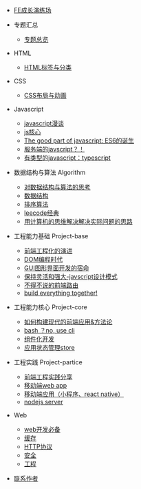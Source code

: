- [FE成长演练场](README.md)

- 专题汇总

  - [专题总览](issue/README.md)
 
- HTML
  
  - [HTML标签与分类](html/README.md)

- CSS

  - [CSS布局与动画](css/README.md)

- Javascript

  - [javascript漫谈](js/README.md)
  - [js核心](js/js-core/README.md)
  - [The good part of javascript: ES6的诞生](js/es6/README.md)
  - [服务端的javscript？！](js/nodejs/README.md)
  - [有类型的javascript：typescript](js/typescript/README.md)

- 数据结构与算法 Algorithm
  
  - [对数据结构与算法的思考](algorithm/README.md)
  - [数据结构](algorithm/datastructures/datastructures.md)
  - [排序算法](algorithm/sort/sort.md)
  - [leecode经典](algorithm/leetcode/README.md)
  - [用计算机的思维解决解决实际问题的思路](algorithm/method.md)

- 工程能力基础 Project-base

  - [前端工程化的演进](project-basic/README.md)
  - [DOM编程时代](project-basic/jquery/README.md)
  - [GUI图形界面开发的宿命](project-basic/mvvm/README.md)
  - [保持灵活和强大-javscript设计模式](project-basic/js-design-patterns/README.md)
  - [不得不说的前端路由](project-basic/router/README.md)
  - [build everything together!](project-basic/jquery/README.md)

- 工程能力核心 Project-core

  - [如何构建现代的前端应用&方法论](project-core/README.md)
  - [bash ？no, use cli](project-core/cli&scfford/README.md)
  - [组件化开发](project-core/component/README.md)
  - [应用状态管理store](project-core/cli&scfford/README.md)

- 工程实践 Project-partice

  - [前端工程实践分享](project-pratice/README.md)
  - [移动端web app](project-pratice/h5-webapp/README.md)
  - [移动端应用（小程序、react native）](project-pratice/mini-program/README.md)
  - [nodejs server](project-pratice/node-server/README.md)

- Web
  - [web开发必备](web/README.md)
  - [缓存](web/cache/README.md)
  - [HTTP协议](web/http/README.md)
  - [安全](web/security/attack.md)
  - [工程](web/project/README.md)

- [联系作者](contact.md)
